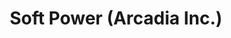 ---
layout: projectPageNew
title: 'Soft Power (Arcadia Inc.)'
year: 2021
medium: digital simulation
paragraphs:
 - text: |
    Soft Power (Arcadia Inc.) is a work of speculative fiction which responds to the use of landscape photography as a carrier for brand ideologies, on the computer desktop and beyond. The piece proposes the synthetic landscape as a clean, context-free alternative to nature imagery, through a group of virtual beings which photograph scenic beauty in a real-time simulation.<br/><br/>
 - text: |
    <a href="/assets/images/arcadiainc/softpower.pdf" target="_blank">Read curatorial statement</a><br/><br/><br/>
 - text: |
    Soft Power (Arcadia Inc.) was part of <a href="https://www.springbreakartshow.com/" target="_blank">SPRING/BREAK Art Show</a> in New York, as a <a href="https://springbreakartfair.com/collections/lizzy-chiappini-2021" target="_blank">solo show</a> curated by <a href="https://www.lizzy-chiappini.com/" target="_blank">Lizzy Chiappini</a>. For the duration of SPRING/BREAK, all photographs taken by virtual beings within the simulation were uploaded to <a href="https://soft-power.online" target="_blank">https://soft-power.online.</a><br/><br/>
 - text: |
    A previous framing of the project involved a fictional company which claims to offer "context-free landscape photography for the 21st century user". You can learn more about Arcadia Inc. as a company by visiting <a href="http://arcadia-inc.org" target="_blank">http://arcadia-inc.org</a>, or by listening to my <a href="https://vimeo.com/549761951" target="_blank">thesis presentation</a>.<br/><br/>
 - text: |
    Related Work: <br/>
    <a href="/whatdoesthedesktopwant">What Does the Desktop Want?</a>, a talk I gave at the 2021 Computer Mouse Conference<br/>
    <a href="/hig-metaphor">Human Interface Guidelines (Metaphor)</a>, a two-channel video<br/>
    <a href="/24hrslandscape">24 Hours Relaxing Landscape for Stress Relief</a>, a three channel video

images:
 - url: https://player.vimeo.com/video/558849743
   vimeo: true
   description: The Arcadia Inc. virtual beings introduce themselves.

 - url: https://player.vimeo.com/video/627567700
   vimeo: true
   description: Un-edited screen recording of the <i>softpower.exe</i> real-time simulation (video + sound). Time was sped up in this instance of running the simulation – one full day cycle happens in 1 hour.

 - url: /assets/images/arcadiainc/soft-power-still.png
   description: Still from the <i>softpower.exe</i> real-time simulation.

 - url: /assets/images/arcadiainc/simulation-stills.png
   description: Stills from the <i>softpower.exe</i> real-time simulation.

 - url: /assets/images/arcadiainc/spring-break-1.jpg
   description: SPRING/BREAK 2021 installation view; the show curator, Lizzy Chiappini, selected seven photographs taken by the virtual beings to print at high resolution on aluminum dibond, in conjunction with displaying the real-time simulation as a single-channel video of infinite duration. <small>(image by Lizzy Chiappini)</small>

 - url: /assets/images/arcadiainc/spring-break-2.png
   description: 32W,560S, UV Print on Aluminum Dibond, 20” x 15” (50.8 x 38.1cm)

 - url: /assets/images/arcadiainc/spring-break-3.png
   description: 1967W,9N, UV Print on Aluminum Dibond, 20” x 15” (50.8 x 38.1cm)

 - url: /assets/images/arcadiainc/soft-power-online-1.png
   description: Photograph taken by a virtual being, displayed on the soft-power.online website with metadata revealing environmental conditions within the simulation.

 - url: /assets/images/arcadiainc/soft-power-online-2.png
   description: Photograph taken by a virtual being, displayed on the soft-power.online website with metadata revealing environmental conditions within the simulation.
---